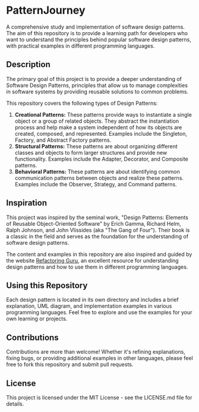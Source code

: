 # PatternJourney
A comprehensive study and implementation of software design patterns. The aim of this repository is to provide a learning path for developers who want to understand the principles behind popular software design patterns, with practical examples in different programming languages.

## Description
The primary goal of this project is to provide a deeper understanding of Software Design Patterns, principles that allow us to manage complexities in software systems by providing reusable solutions to common problems.

This repository covers the following types of Design Patterns:
1. **Creational Patterns:** These patterns provide ways to instantiate a single object or a group of related objects. They abstract the instantiation process and help make a system independent of how its objects are created, composed, and represented. Examples include the Singleton, Factory, and Abstract Factory patterns.
2. **Structural Patterns:** These patterns are about organizing different classes and objects to form larger structures and provide new functionality. Examples include the Adapter, Decorator, and Composite patterns.
3. **Behavioral Patterns:** These patterns are about identifying common communication patterns between objects and realize these patterns. Examples include the Observer, Strategy, and Command patterns.

## Inspiration
This project was inspired by the seminal work, "Design Patterns: Elements of Reusable Object-Oriented Software" by Erich Gamma, Richard Helm, Ralph Johnson, and John Vlissides (aka "The Gang of Four"). Their book is a classic in the field and serves as the foundation for the understanding of software design patterns.

The content and examples in this repository are also inspired and guided by the website [ Refactoring Guru](https://refactoring.guru/), an excellent resource for understanding design patterns and how to use them in different programming languages.

## Using this Repository
Each design pattern is located in its own directory and includes a brief explanation, UML diagram, and implementation examples in various programming languages. Feel free to explore and use the examples for your own learning or projects.

## Contributions
Contributions are more than welcome! Whether it's refining explanations, fixing bugs, or providing additional examples in other languages, please feel free to fork this repository and submit pull requests.

## License
This project is licensed under the MIT License - see the LICENSE.md file for details.


